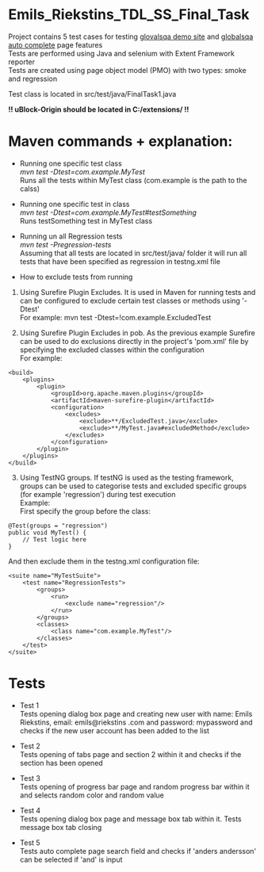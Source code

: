# Emils_Riekstins_TDL_SS_Final_Task

Project contains 5 test cases for testing [glovalsqa demo site](globalsqa.com/demo-site/) and [globalsqa auto complete](globalsqa.com/demo-site/auto-complete/) page features <br>
Tests are performed using Java and selenium with Extent Framework reporter <br>
Tests are created using page object model (PMO) with two types: smoke and regression <br>

Test class is located in src/test/java/FinalTask1.java <br>

**!! uBlock-Origin should be located in C:/extensions/ !!** <br>

# Maven commands + explanation:
* Running one specific test class <br>
_mvn test -Dtest=com.example.MyTest_ <br>
Runs all the tests within MyTest class (com.example is the path to the calss)

* Running one specific test in class <br>
_mvn test -Dtest=com.example.MyTest#testSomething_ <br>
Runs testSomething test in MyTest class 

* Running un all Regression tests <br>
_mvn test -Pregression-tests_ <br>
Assuming that all tests are located in src/test/java/ folder it will run all tests that have been specified as regression in testng.xml file

* How to exclude tests from running
1) Using Surefire Plugin Excludes. It is used in Maven for running tests and can be configured to exclude certain test classes or methods using '-Dtest' <br>
For example: mvn test -Dtest=!com.example.ExcludedTest <br>

2) Using Surefire Plugin Excludes in pob. As the previous example Surefire can be used to do exclusions directly in the project's 'pom.xml' file by specifying the excluded classes within the configuration <br>
For example:
```
<build>
    <plugins>
        <plugin>
            <groupId>org.apache.maven.plugins</groupId>
            <artifactId>maven-surefire-plugin</artifactId>
            <configuration>
                <excludes>
                    <exclude>**/ExcludedTest.java</exclude>
                    <exclude>**/MyTest.java#excludedMethod</exclude>
                </excludes>
            </configuration>
        </plugin>
    </plugins>
</build>
```

3) Using TestNG groups. If testNG is used as the testing framework, groups can be used to categorise tests and excluded specific groups (for example 'regression') during test execution <br>
Example: <br>
First specify the group before the class: <br>
```
@Test(groups = "regression")
public void MyTest() {
    // Test logic here
}
```
And then exclude them in the testng.xml configuration file: <br>
```
<suite name="MyTestSuite">
    <test name="RegressionTests">
        <groups>
            <run>
                <exclude name="regression"/>
            </run>
        </groups>
        <classes>
            <class name="com.example.MyTest"/>
        </classes>
    </test>
</suite>
```

# Tests
* Test 1 <br>
Tests opening dialog box page and creating new user with name: Emils Riekstins, email: emils@riekstins .com and password: mypassword and checks if the new user account has been added to the list

* Test 2 <br>
Tests opening of tabs page and section 2 within it and checks if the section has been opened

* Test 3 <br>
Tests opening of progress bar page and random progress bar within it and selects random color and random value

* Test 4 <br>
Tests opening dialog box page and message box tab within it. Tests message box tab closing

* Test 5 <br>
Tests auto complete page search field and checks if 'anders andersson' can be selected if 'and' is input
